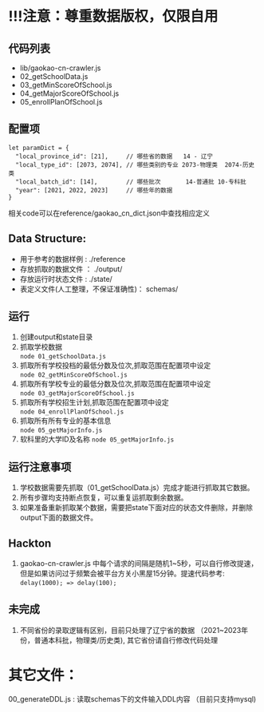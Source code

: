# !!!注意：尊重数据版权，仅限自用
## 代码列表
- lib/gaokao-cn-crawler.js
- 02_getSchoolData.js
- 03_getMinScoreOfSchool.js
- 04_getMajorScoreOfSchool.js
- 05_enrollPlanOfSchool.js

## 配置项
```
let paramDict = {
  "local_province_id": [21],     // 哪些省的数据   14 - 辽宁
  "local_type_id": [2073, 2074], // 哪些类别的专业 2073-物理类  2074-历史类
  "local_batch_id": [14],        // 哪些批次       14-普通批 10-专科批
  "year": [2021, 2022, 2023]     // 哪些年的数据
}
```
相关code可以在reference/gaokao_cn_dict.json中查找相应定义

## Data Structure:
- 用于参考的数据样例 :  ./reference  
- 存放抓取的数据文件 ： ./output/
- 存放运行时状态文件 :  ./state/
- 表定义文件(人工整理，不保证准确性)： schemas/

## 运行 
1. 创建output和state目录  
2. 抓取学校数据  
```node 01_getSchoolData.js```
3. 抓取所有学校投档的最低分数及位次,抓取范围在配置项中设定  
```node 02_getMinScoreOfSchool.js```
4. 抓取所有学校专业的最低分数及位次,抓取范围在配置项中设定  
```node 03_getMajorScoreOfSchool.js```
5. 抓取所有学校招生计划,抓取范围在配置项中设定  
```node 04_enrollPlanOfSchool.js```
6. 抓取所有所有专业的基本信息  
```node 05_getMajorInfo.js```
7. 软科里的大学ID及名称 
```node 05_getMajorInfo.js```

## 运行注意事项  
1. 学校数据需要先抓取（01_getSchoolData.js）完成才能进行抓取其它数据。
2. 所有步骤均支持断点恢复，可以重复运抓取剩余数据。
3. 如果准备重新抓取某个数据，需要把state下面对应的状态文件删除，并删除output下面的数据文件。

## Hackton
1. gaokao-cn-crawler.js 中每个请求的间隔是随机1~5秒，可以自行修改提速，但是如果访问过于频繁会被平台方关小黑屋15分钟。提速代码参考:  
```delay(1000); => delay(100);```

## 未完成
1. 不同省份的录取逻辑有区别，目前只处理了辽宁省的数据 （2021~2023年份，普通本科批，物理类/历史类), 其它省份请自行修改代码处理


# 其它文件：
00_generateDDL.js : 读取schemas下的文件输入DDL内容 （目前只支持mysql)


